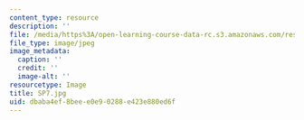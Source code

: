 ```yaml
---
content_type: resource
description: ''
file: /media/https%3A/open-learning-course-data-rc.s3.amazonaws.com/res-3-002-collaborative-design-and-creative-expression-with-arduino-microcontrollers-january-iap-2017/dbaba4ef8beee0e90288e423e880ed6f_SP7.jpg
file_type: image/jpeg
image_metadata:
  caption: ''
  credit: ''
  image-alt: ''
resourcetype: Image
title: SP7.jpg
uid: dbaba4ef-8bee-e0e9-0288-e423e880ed6f
---
```

